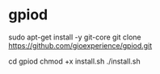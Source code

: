 # gpiod

sudo apt-get install -y git-core
git clone https://github.com/gioexperience/gpiod.git

cd gpiod
chmod +x install.sh
./install.sh

